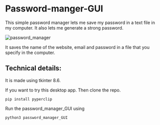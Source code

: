 # Password-manger-GUI
This simple password manager lets me save  my password in a text file in  my computer.  It also lets me generate a strong password.

![password_manager](https://user-images.githubusercontent.com/97843847/163706661-486ab7be-ae85-488c-b680-124ab045a2a8.png)

It saves the name of the website, email and password in a file that you specify in the computer.

## Technical details:
It is made using tkinter 8.6.

If you want to try this desktop app.
Then clone the repo.
 ```
 pip install pyperclip
 ```
 
 Run the password_manager_GUI using
 ```
 python3 password_manager_GUI
 ```

